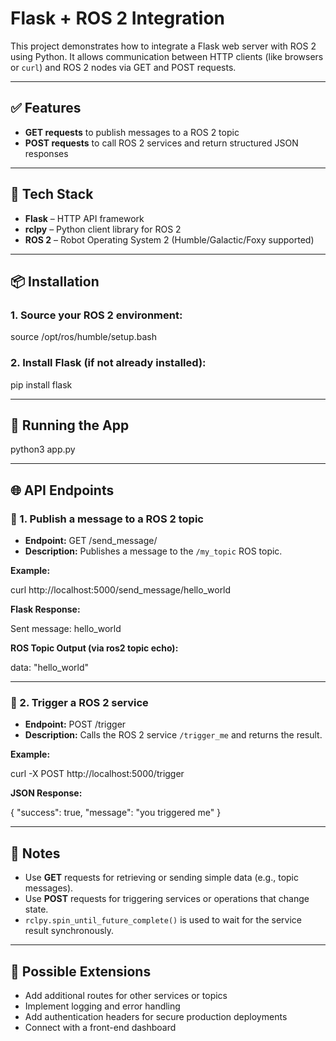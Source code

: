 # Flask + ROS 2 Integration

This project demonstrates how to integrate a Flask web server with ROS 2 using Python. It allows communication between HTTP clients (like browsers or `curl`) and ROS 2 nodes via GET and POST requests.

---

## ✅ Features

- **GET requests** to publish messages to a ROS 2 topic  
- **POST requests** to call ROS 2 services and return structured JSON responses

---

## 🧠 Tech Stack

- **Flask** – HTTP API framework  
- **rclpy** – Python client library for ROS 2  
- **ROS 2** – Robot Operating System 2 (Humble/Galactic/Foxy supported)

---

## 📦 Installation

### 1. Source your ROS 2 environment:

source /opt/ros/humble/setup.bash

### 2. Install Flask (if not already installed):

pip install flask

---

## 🚀 Running the App

python3 app.py

---

## 🌐 API Endpoints

### 🔹 1. Publish a message to a ROS 2 topic

- **Endpoint:** GET /send_message/<message>  
- **Description:** Publishes a message to the `/my_topic` ROS topic.

**Example:**

curl http://localhost:5000/send_message/hello_world

**Flask Response:**

Sent message: hello_world

**ROS Topic Output (via ros2 topic echo):**

data: "hello_world"

---

### 🔹 2. Trigger a ROS 2 service

- **Endpoint:** POST /trigger  
- **Description:** Calls the ROS 2 service `/trigger_me` and returns the result.

**Example:**

curl -X POST http://localhost:5000/trigger

**JSON Response:**

{
  "success": true,
  "message": "you triggered me"
}

---

## 📝 Notes

- Use **GET** requests for retrieving or sending simple data (e.g., topic messages).
- Use **POST** requests for triggering services or operations that change state.
- `rclpy.spin_until_future_complete()` is used to wait for the service result synchronously.

---

## 🔧 Possible Extensions

- Add additional routes for other services or topics  
- Implement logging and error handling  
- Add authentication headers for secure production deployments  
- Connect with a front-end dashboard
